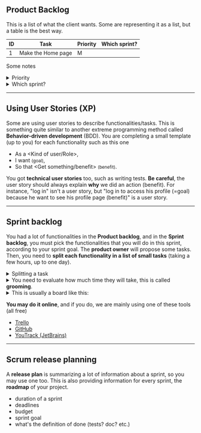 ## Product Backlog

This is a list of what the client wants. Some are representing it as a list, but a table is the best way.

<table class="table table-striped table-bordered border-dark">
<thead>
<tr><th>ID</th><th>Task</th><th>Priority</th><th>Which sprint?</th></tr>
</thead>
<tbody>
<tr>
<td>1</td>
<td>Make the Home page</td>
<td>M</td>
<td></td>
</tr>
</tbody>
</table>

Some notes

<details class="details-e">
<summary>Priority</summary>

You must filter the tasks by priorities, most likely using the **MoSCoW** notation.

* **M**: Must have this
* **S**: Should have this
* **C**: Could have this
* **W**: Would have this

You may ask the client about the priority and/or deduct it by yourself, since some tasks that the client wants may be too hard/useless if done in the first increment. You must take into account **the value for the client** and **how much it will cost** (time, persons, etc.).
</details>

<details class="details-e">
<summary>Which sprint?</summary>

You may add the sprint in which this functionality was added. This is like a checklist with added/not yet. But, by adding the sprint, you are telling "when", so that's better than a boolean.
</details>

<hr class="sl">

## Using User Stories (XP)

Some are using user stories to describe functionalities/tasks. This is something quite similar to another extreme programming method called **Behavior-driven development** (BDD). You are completing a small template (up to you) for each functionality such as this one

* As a <Kind of user/Role>,
* I want <To do something> <small>(goal)</small>,
* So that <Get something/benefit> <small>(benefit)</small>.

You got **technical user stories** too, such as writing tests. **Be careful**, the user story should always explain **why** we did an action (benefit). For instance, "log in" isn't a user story, but "log in to access his profile (=goal) because he want to see his profile page (benefit)" is a user story.

<hr class="sl">

## Sprint backlog

You had a lot of functionalities in the **Product backlog**, and in the **Sprint backlog**, you must pick the functionalities that you will do in this sprint, according to your sprint goal. The **product owner** will propose some tasks. Then, you need to **split each functionality in a list of small tasks** (taking a few hours, up to one day).

<details class="details-e">
<summary>Splitting a task</summary>

The functionality is to show the main page of a desktop application

* make the frame without any content (close, minimize, etc.)
* make the toolbar
* write the code to display the content of the main page
* deal with the translations
* make the app responsive (your app is adapting itself to the size of the screen)
* ...
</details>

<details class="details-e">
<summary>You need to evaluate how much time they will take, this is called <b>grooming</b>.</summary>

You may ask everyone to write on a paper **how much complicated** they think a task is. This is easier than giving a duration, as they are comparing tasks. The average/median value may be used as an answer.

If you got outliers (`valeurs abérantes`) such as (almost) everyone gave "10", one gave "5", and one gave "20", then it would be a good idea to ask them **why** they gave this value (maybe they got trough of someone other didn't).

Usually, the list of values is fixed, and it looks like this: `0, 1/2, 1, 2, 3, 5, 8, 13, 20, 40, 100, ?, inf.`. You may also use the previous sprint as a reference.

> You should use this to calculate the **velocity**
> 
> * to know how much your team can do (=sum of the complexity of each task)
> * to know how much a person can do (=sum of the complexity of someone's tasks)
</details>

<details class="details-e">
<summary>This is usually a board like this:</summary>

![Source: scrum.org](SprintBacklog.png)

We will have three columns

* **Todo**: what have to be done
* **In-progress**: working on it
* **Done**: done

Your goal is to move all of your cards in **Done**. You should add on each card the person that will do each task. 
</details>

**You may do it online**, and if you do, we are mainly using one of these tools (all free)

* [Trello](https://trello.com/)
* [GitHub](https://github.com/features/project-management)
* [YouTrack (JetBrains)](https://www.jetbrains.com/youtrack/)

<hr class="sl">

## Scrum release planning

A **release plan** is summarizing a lot of information about a sprint, so you may use one too. This is also providing information for every sprint, the **roadmap** of your project.

* duration of a sprint
* deadlines
* budget
* sprint goal
* what's the definition of done (tests? doc? etc.)